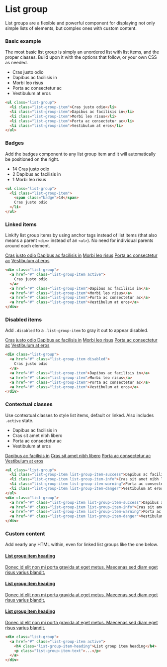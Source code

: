 
<h1 id="list-group" class="page-header">List group</h1>

<p class="lead">List groups are a flexible and powerful component for displaying not only simple lists of elements, but complex ones with custom content.</p>

<h3 id="list-group-basic">Basic example</h3>

<p>The most basic list group is simply an unordered list with list items, and the proper classes. Build upon it with the options that follow, or your own CSS as needed.</p>

<div class="bs-example">
  <ul class="list-group">
    <li class="list-group-item">Cras justo odio</li>
    <li class="list-group-item">Dapibus ac facilisis in</li>
    <li class="list-group-item">Morbi leo risus</li>
    <li class="list-group-item">Porta ac consectetur ac</li>
    <li class="list-group-item">Vestibulum at eros</li>
  </ul>
</div>

```html
<ul class="list-group">
  <li class="list-group-item">Cras justo odio</li>
  <li class="list-group-item">Dapibus ac facilisis in</li>
  <li class="list-group-item">Morbi leo risus</li>
  <li class="list-group-item">Porta ac consectetur ac</li>
  <li class="list-group-item">Vestibulum at eros</li>
</ul>
```

<h3 id="list-group-badges">Badges</h3>

<p>Add the badges component to any list group item and it will automatically be positioned on the right.</p>

<div class="bs-example">
  <ul class="list-group">
    <li class="list-group-item">
      <span class="badge">14</span>
      Cras justo odio
    </li>
    <li class="list-group-item">
      <span class="badge">2</span>
      Dapibus ac facilisis in
    </li>
    <li class="list-group-item">
      <span class="badge">1</span>
      Morbi leo risus
    </li>
  </ul>
</div>

```html
<ul class="list-group">
  <li class="list-group-item">
    <span class="badge">14</span>
    Cras justo odio
  </li>
</ul>
```

<h3 id="list-group-linked">Linked items</h3>

<p>Linkify list group items by using anchor tags instead of list items (that also means a parent <code>&lt;div&gt;</code> instead of an <code>&lt;ul&gt;</code>). No need for individual parents around each element.</p>

<div class="bs-example">
  <div class="list-group">
    <a href="#" class="list-group-item active">
      Cras justo odio
    </a>
    <a href="#" class="list-group-item">Dapibus ac facilisis in</a>
    <a href="#" class="list-group-item">Morbi leo risus</a>
    <a href="#" class="list-group-item">Porta ac consectetur ac</a>
    <a href="#" class="list-group-item">Vestibulum at eros</a>
  </div>
</div>

```html
<div class="list-group">
  <a href="#" class="list-group-item active">
    Cras justo odio
  </a>
  <a href="#" class="list-group-item">Dapibus ac facilisis in</a>
  <a href="#" class="list-group-item">Morbi leo risus</a>
  <a href="#" class="list-group-item">Porta ac consectetur ac</a>
  <a href="#" class="list-group-item">Vestibulum at eros</a>
</div>
```

<h3 id="list-group-disabled">Disabled items</h3>

<p>Add <code>.disabled</code> to a <code>.list-group-item</code> to gray it out to appear disabled.</p>

<div class="bs-example">
  <div class="list-group">
    <a href="#" class="list-group-item disabled">
      Cras justo odio
    </a>
    <a href="#" class="list-group-item">Dapibus ac facilisis in</a>
    <a href="#" class="list-group-item">Morbi leo risus</a>
    <a href="#" class="list-group-item">Porta ac consectetur ac</a>
    <a href="#" class="list-group-item">Vestibulum at eros</a>
  </div>
</div>

```html
<div class="list-group">
  <a href="#" class="list-group-item disabled">
    Cras justo odio
  </a>
  <a href="#" class="list-group-item">Dapibus ac facilisis in</a>
  <a href="#" class="list-group-item">Morbi leo risus</a>
  <a href="#" class="list-group-item">Porta ac consectetur ac</a>
  <a href="#" class="list-group-item">Vestibulum at eros</a>
</div>
```

<h3 id="list-group-contextual-classes">Contextual classes</h3>

<p>Use contextual classes to style list items, default or linked. Also includes <code>.active</code> state.</p>

<div class="bs-example">
  <div class="row">
    <div class="col-sm-6">
      <ul class="list-group">
        <li class="list-group-item list-group-item-success">Dapibus ac facilisis in</li>
        <li class="list-group-item list-group-item-info">Cras sit amet nibh libero</li>
        <li class="list-group-item list-group-item-warning">Porta ac consectetur ac</li>
        <li class="list-group-item list-group-item-danger">Vestibulum at eros</li>
      </ul>
    </div>
    <div class="col-sm-6">
      <div class="list-group">
        <a href="#" class="list-group-item list-group-item-success">Dapibus ac facilisis in</a>
        <a href="#" class="list-group-item list-group-item-info">Cras sit amet nibh libero</a>
        <a href="#" class="list-group-item list-group-item-warning">Porta ac consectetur ac</a>
        <a href="#" class="list-group-item list-group-item-danger">Vestibulum at eros</a>
      </div>
    </div>
  </div>
</div>

```html
<ul class="list-group">
  <li class="list-group-item list-group-item-success">Dapibus ac facilisis in</li>
  <li class="list-group-item list-group-item-info">Cras sit amet nibh libero</li>
  <li class="list-group-item list-group-item-warning">Porta ac consectetur ac</li>
  <li class="list-group-item list-group-item-danger">Vestibulum at eros</li>
</ul>
<div class="list-group">
  <a href="#" class="list-group-item list-group-item-success">Dapibus ac facilisis in</a>
  <a href="#" class="list-group-item list-group-item-info">Cras sit amet nibh libero</a>
  <a href="#" class="list-group-item list-group-item-warning">Porta ac consectetur ac</a>
  <a href="#" class="list-group-item list-group-item-danger">Vestibulum at eros</a>
</div>
```

<h3 id="list-group-custom-content">Custom content</h3>

<p>Add nearly any HTML within, even for linked list groups like the one below.</p>

<div class="bs-example">
  <div class="list-group">
    <a href="#" class="list-group-item active">
      <h4 class="list-group-item-heading">List group item heading</h4>
      <p class="list-group-item-text">Donec id elit non mi porta gravida at eget metus. Maecenas sed diam eget risus varius blandit.</p>
    </a>
    <a href="#" class="list-group-item">
      <h4 class="list-group-item-heading">List group item heading</h4>
      <p class="list-group-item-text">Donec id elit non mi porta gravida at eget metus. Maecenas sed diam eget risus varius blandit.</p>
    </a>
    <a href="#" class="list-group-item">
      <h4 class="list-group-item-heading">List group item heading</h4>
      <p class="list-group-item-text">Donec id elit non mi porta gravida at eget metus. Maecenas sed diam eget risus varius blandit.</p>
    </a>
  </div>
</div>

```html
<div class="list-group">
  <a href="#" class="list-group-item active">
    <h4 class="list-group-item-heading">List group item heading</h4>
    <p class="list-group-item-text">...</p>
  </a>
</div>
```

